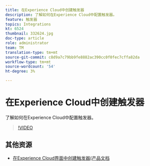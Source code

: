 ```yaml
---
title: 在Experience Cloud中创建触发器
description: 了解如何在Experience Cloud中配置触发器。
feature: 触发器
topics: Integrations
kt: 6524
thumbnail: 332624.jpg
doc-type: article
role: administrator
team: TM
translation-type: tm+mt
source-git-commit: c8d9a7c79bb9fe8882ac390cc0f0fec7cffa82da
workflow-type: tm+mt
source-wordcount: '54'
ht-degree: 3%

---
```



# 在Experience Cloud中创建触发器

了解如何在Experience Cloud中配置触发器。

>[!VIDEO](https://video.tv.adobe.com/v/332624?quality=12)

## 其他资源

* [在Experience Cloud界面中创建触发器(产品文档](https://experienceleague.adobe.com/docs/campaign-standard/using/integrating-with-adobe-cloud/working-with-campaign-and-triggers/configuring-triggers-in-experience-cloud.html?lang=en#creating-a-trigger-in-the-experience-cloud-interface)